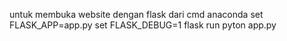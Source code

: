 untuk membuka website dengan flask dari cmd anaconda 
set FLASK_APP=app.py
set FLASK_DEBUG=1
flask run
pyton app.py

